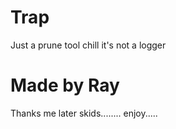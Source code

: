 # Trap
Just a prune tool chill it's not a logger 

# Made by Ray
Thanks me later skids........
enjoy.....
